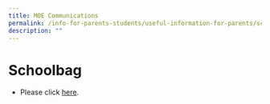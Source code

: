 ```yaml
---
title: MOE Communications
permalink: /info-for-parents-students/useful-information-for-parents/schoolbag/
description: ""
---
```

# Schoolbag
* Please click [here](https://www.schoolbag.sg/).